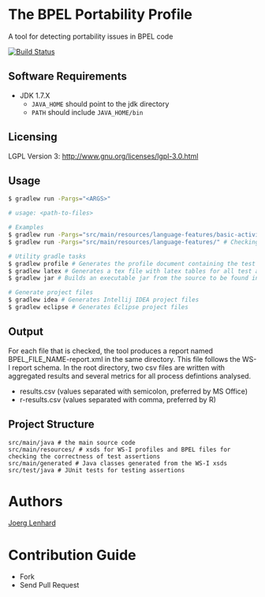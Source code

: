 The BPEL Portability Profile 
===

A tool for detecting portability issues in BPEL code

[![Build Status](https://travis-ci.org/uniba-dsg/bpp.png)](https://travis-ci.org/uniba-dsg/bpp)

## Software Requirements
- JDK 1.7.X
  - `JAVA_HOME` should point to the jdk directory
  - `PATH` should include `JAVA_HOME/bin`

## Licensing
LGPL Version 3: http://www.gnu.org/licenses/lgpl-3.0.html

## Usage

```bash
$ gradlew run -Pargs="<ARGS>"

# usage: <path-to-files>

# Examples
$ gradlew run -Pargs="src/main/resources/language-features/basic-activities/Assign-Empty.bpel" # Checking a process definition from the test directory 
$ gradlew run -Pargs="src/main/resources/language-features/" # Checking all process definitions in the test directory 

# Utility gradle tasks
$ gradlew profile # Generates the profile document containing the test assertions
$ gradlew latex # Generates a tex file with latex tables for all test assertions
$ gradlew jar # Builds an executable jar from the source to be found in `/build/libs`

# Generate project files 
$ gradlew idea # Generates Intellij IDEA project files
$ gradlew eclipse # Generates Eclipse project files
```

## Output

For each file that is checked, the tool produces a report named BPEL_FILE_NAME-report.xml in the same directory.
This file follows the WS-I report schema.
In the root directory, two csv files are written with aggregated results and several metrics for all process defintions analysed.
- results.csv (values separated with semicolon, preferred by MS Office)
- r-results.csv (values separated with comma, preferred by R)

## Project Structure

    src/main/java # the main source code
    src/main/resources/ # xsds for WS-I profiles and BPEL files for checking the correctness of test assertions
    src/main/generated # Java classes generated from the WS-I xsds
    src/test/java # JUnit tests for testing assertions 

# Authors 

[Joerg Lenhard](http://www.uni-bamberg.de/pi/team/lenhard-joerg/)

# Contribution Guide

- Fork
- Send Pull Request
